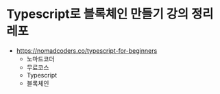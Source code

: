 # Typescript로 블록체인 만들기 강의 정리 레포

- https://nomadcoders.co/typescript-for-beginners
  - 노마드코더
  - 무료코스
  - Typescript
  - 블록체인
